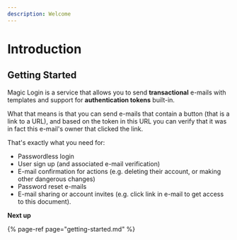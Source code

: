 ```yaml
---
description: Welcome
---
```


# Introduction

## Getting Started

Magic Login is a service that allows you to send **transactional** e-mails with templates and support for **authentication tokens** built-in.

What that means is that you can send e-mails that contain a button \(that is a link to a URL\), and based on the token in this URL you can verify that it was in fact this e-mail's owner that clicked the link.

That's exactly what you need for:

* Passwordless login
* User sign up \(and associated e-mail verification\)
* E-mail confirmation for actions \(e.g. deleting their account, or making other dangerous changes\)
* Password reset e-mails
* E-mail sharing or account invites \(e.g. click link in e-mail to get access to this document\).

**Next up**

{% page-ref page="getting-started.md" %}



